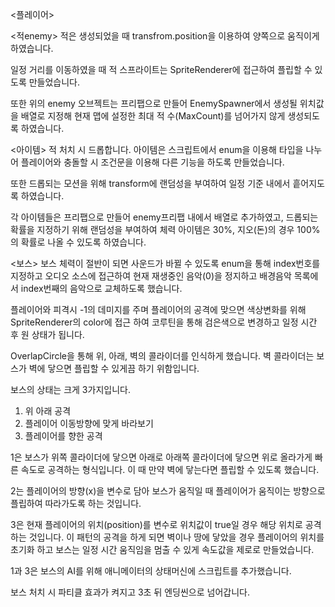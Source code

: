 
<플레이어>

<적enemy>
적은 생성되었을 때 transfrom.position을 이용하여 양쪽으로 움직이게 하였습니다.

일정 거리를 이동하였을 때 적 스프라이트는 SpriteRenderer에 접근하여 플립할 수 있도록
만들었습니다.

또한 위의 enemy 오브젝트는 프리팹으로 만들어 EnemySpawner에서 생성될 위치값을 배열로
지정해 현재 맵에 설정한 최대 적 수(MaxCount)를 넘어가지 않게 생성되도록 하였습니다. 

<아이템>
적 처치 시 드롭합니다.
아이템은 스크립트에서 enum을 이용해 타입을 나누어 플레이어와 충돌할 시 조건문을 이용해
다른 기능을 하도록 만들었습니다. 

또한 드롭되는 모션을 위해 transform에 랜덤성을 부여하여 일정 기준 내에서 흩어지도록 하였습니다.

각 아이템들은 프리팹으로 만들어 enemy프리팹 내에서 배열로 추가하였고, 드롭되는 확률을 
지정하기 위해 랜덤성을 부여하여 체력 아이템은 30%, 지오(돈)의 경우 100%의 확률로 나올 수 
있도록 하였습니다.

<보스>
보스 체력이 절반이 되면 사운드가 바뀔 수 있도록 enum을 통해 index번호를 지정하고
오디오 소스에 접근하여 현재 재생중인 음악(0)을 정지하고 배경음악 목록에서 index번째의
음악으로 교체하도록 했습니다.  

플레이어와 피격시 -1의 데미지를 주며 
플레이어의 공격에 맞으면 색상변화를 위해 
SpriteRenderer의 color에 접근 하여 코루틴을 통해 검은색으로 변경하고 일정 시간 후 원 상태가 됩니다.

OverlapCircle을 통해 위, 아래, 벽의 콜라이더를 인식하게 했습니다.
벽 콜라이더는 보스가 벽에 닿으면 플립할 수 있게끔 하기 위함입니다.

보스의 상태는 크게 3가지입니다.
1. 위 아래 공격
2. 플레이어 이동방향에 맞게 바라보기
3. 플레이어를 향한 공격

1은 보스가 위쪽 콜라이더에 닿으면 아래로 아래쪽 콜라이더에 닿으면 위로 올라가게
빠른 속도로 공격하는 형식입니다. 이 때 만약 벽에 닿는다면 플립할 수 있도록 했습니다. 

2는 플레이어의 방향(x)을 변수로 담아 보스가 움직일 때 플레이어가 움직이는 방향으로 플립하여
따라가도록 하는 것입니다.

3은 현재 플레이어의 위치(position)를 변수로 위치값이 true일 경우 해당 위치로 공격하는 것입니다.
이 패턴의 공격을 하게 되면 벽이나 땅에 닿았을 경우 플레이어의 위치를 초기화 하고 보스는 일정 시간 
움직임을 멈출 수 있게 속도값을 제로로 만들었습니다.

1과 3은 보스의 AI를 위해 애니메이터의 상태머신에 스크립트를 추가했습니다. 

보스 처치 시 파티클 효과가 켜지고 3초 뒤 엔딩씬으로 넘어갑니다.
